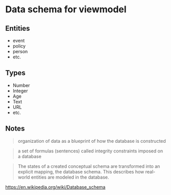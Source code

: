 Data schema for viewmodel
===

Entities
---

- event
- policy
- person
- etc.

Types
---

- Number
- Integer
- Age
- Text
- URL
- etc.


Notes
---

> organization of data as a blueprint of how the database is constructed

> a set of formulas (sentences) called integrity constraints imposed on a database

> The states of a created conceptual schema are transformed into an explicit mapping, the database schema. This describes how real-world entities are modeled in the database.

https://en.wikipedia.org/wiki/Database_schema